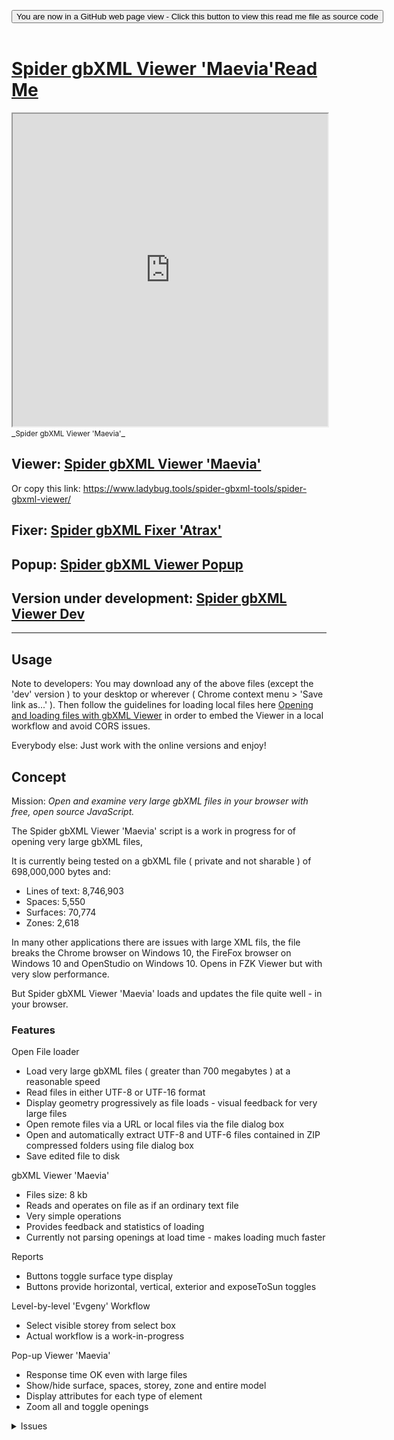 
<span style=display:none; >[You are now in a GitHub source code view - click this link to view Read Me file as a web page]( https://www.ladybug.tools/spider-gbxml-tools/#spider-gbxml-viewer/README.md "View file as a web page." ) </span>

<div><input type=button class = "btn btn-secondary btn-sm" onclick="window.location.href='https://github.com/ladybug-tools/spider-gbxml-tools/tree/master/spider-gbxml-viewer/'";
value='You are now in a GitHub web page view - Click this button to view this read me file as source code' ></div>

<br>

# [Spider gbXML Viewer 'Maevia'Read Me]( #spider-gbxml-viewer/README.md )


<iframe src=https://www.ladybug.tools/spider-gbxml-tools/spider-gbxml-viewer/index.html width=100% height=500px >Iframes are not viewable in GitHub source code views</iframe>
_<small>Spider gbXML Viewer 'Maevia'</small>_

## Viewer: [Spider gbXML Viewer 'Maevia' ]( https://www.ladybug.tools/spider-gbxml-tools/spider-gbxml-viewer/ )

Or copy this link: https://www.ladybug.tools/spider-gbxml-tools/spider-gbxml-viewer/

## Fixer: [Spider gbXML Fixer 'Atrax']( https://www.ladybug.tools/spider-gbxml-tools/spider-gbxml-viewer/fix/ )

## Popup: [Spider gbXML Viewer Popup ]( https://www.ladybug.tools/spider-gbxml-tools/spider-gbxml-viewer/pop/ )

## Version under development: [Spider gbXML Viewer Dev ]( https://www.ladybug.tools/spider-gbxml-tools/spider-gbxml-viewer/dev/ )

***

## Usage

Note to developers: You may download any of the above files (except the 'dev' version ) to your desktop or wherever ( Chrome context menu > 'Save link as...' ). Then follow the guidelines for loading local files here [Opening and loading files with gbXML Viewer]( https://www.ladybug.tools/spider/#pages/file-open.md ) in order to embed the Viewer in a local workflow and avoid CORS issues.

Everybody else: Just work with the online versions and enjoy!



## Concept

Mission: _Open and examine very large gbXML files in your browser with free, open source JavaScript._



The Spider gbXML Viewer 'Maevia' script is a work in progress for of opening very large gbXML files,

It is currently being tested on a gbXML file ( private and not sharable ) of 698,000,000 bytes and:

* Lines of text: 8,746,903
* Spaces: 5,550
* Surfaces: 70,774
* Zones: 2,618

In many other applications there are issues with large XML fils, the file breaks the Chrome browser on Windows 10, the FireFox browser on Windows 10 and OpenStudio on Windows 10. Opens in FZK Viewer but with very slow performance.

But Spider gbXML Viewer 'Maevia' loads and updates the file quite well - in your browser.

### Features

Open File loader

* Load very large gbXML files ( greater than 700 megabytes ) at a reasonable speed
* Read files in either UTF-8 or UTF-16 format
* Display geometry progressively as file loads - visual feedback for very large files
* Open remote files via a URL or local files via the file dialog box
* Open and automatically extract UTF-8 and UTF-6 files contained in ZIP compressed folders using file dialog box
* Save edited file to disk

gbXML Viewer 'Maevia'

* Files size: 8 kb
* Reads and operates on file as if an ordinary text file
* Very simple operations
* Provides feedback and statistics of loading
* Currently not parsing openings at load time - makes loading much faster

Reports

* Buttons toggle surface type display
* Buttons provide horizontal, vertical, exterior and exposeToSun toggles

Level-by-level 'Evgeny' Workflow

* Select visible storey from select box
* Actual workflow is a work-in-progress

Pop-up Viewer 'Maevia'

* Response time OK even with large files
* Show/hide surface, spaces, storey, zone and entire model
* Display attributes for each type of element
* Zoom all and toggle openings


<details>

<summary>Issues</summary>

It's too quiet un here.

<details>



<details>

<summary>Wish list / to do</summary>

* 2019-06-21 ~ Theo ~ Add surfaces with openings as holes
* 2019-04-15 ~ Theo ~ load two models at same time & views diffs

For v0.17

* Switchable camera controls - allow vertical movement or not
* Openings visible as holes in surfaces
* Better integration between left and right menus
* Updates to modules folders and file names
* Left menu: single on gbXML load event listener to close all details element in menu


</details>

<details>

<summary style=font-size:1.3rem; >Change Log</summary>


### 2019-07-08 ~ Theo

SGV V 0.16.01-14

Dealt with

* 2019-06-21 ~ Theo ~ Menu header data in menu.js
* 2019-02-25 ~ Pop-up not showing when screen is touched with finger
* 2019-06-21 ~ Theo ~ Add core JavaScript file with version, date etc
* 2019-06-21 ~ Theo ~ Add construction etc data to left menu - with data showing in popup menu
* 2019-06-21 ~ Theo ~ Update GGD so it works in either left menu, popup or main areas

### 2019-06-21 ~ Theo

SGV V 0.16.01-2

Dealt with
* 2019-04-15 ~ Theo ~ Toggle edges
* 2019-04-15 ~ Theo ~ Add space/storey attributes to pop-up
* 2019-04-15 ~ Theo ~ Add gbxml/openings/construction data to pop-up

### 2019-06-06 ~ Theo

SGV R15.3.4

* F - VBS.js: Add select by text input
* F - VBS.js: Add Show/hide all spaces


### 2019-06-05 ~ Theo

* F - VST.js: Add show/hide all surfaces toggle
* R - VBSU.js: Creating and selecting options
* F - VBSU.js: Select and display multiple surface
* F - VBSU.js: Highlight selected surface immediately on input
* B - VBSU.js: unhighlight select if no valid.option
* F - VBSU.js: Add show/hide elected surfaces
* F - VBSP.js: Add select by text input
* F - VBSP.js: Add Show/hide all spaces

### 2019-04-16 ~ Theo

Spider gbXML Viewer 'Maevia' R15.1.1

* F ~ Add shift camera target to currently selected surface

### 2019-04-15 ~ Theo

Spider gbXML Viewer 'Maevia' R15.1.0

* F ~ Add 'Show/hide by space' to View menu
* B - Prevent right click from updating pop-up. Stop model scrolling when clicking in select boxes.
* D - Update to semver numbering. Add link to Atrax in Edit menu


### 2019-03-14 ~ Copied from Pop-up

* 2019-03-12 ~ R15.31 ~ ISAOIOEW & ISAOIOEF> Move more functions to ISRC. Select list box now handles multi-select. Add button to show/hide selected.
* 2019-03-11 ~ R15.30 ~ ISAOIOEW & ISAOIOEF> big updates. See Pop-up help
* 2019-03-08 ~ R15.29 ~ IAIO > Add interiorWall on exterior
* 2019-03-05 ~ R15.28 ~ POP > add primitive construction data readout - appears when construction data is available
* 2019-03-03 ~ R15.27 ~ ISSOH > beginning to find horizontal overlaps nicely
* 2019-03-03 ~ R15.26 ~ ISSOV > beginning to find vertical overlaps nicely
* 2019-02-28 ~ R15.25 ~ CUT > Improve behavior: View menu > Scene cut sections. FIL > close menus on open
* 2019-02-28 ~ R15.24 Local ~ First commit. For downloading and running local files
* 2019-02-26 ~ R15.23 ~ FIL > Add 'reload file' button and code
* 2019-02-26 ~ R15.22 ~ ISDUC/ISASD: Allow for no planar geometry
* 2019-02-26 ~ R15.21 ~ POP/VBS > Add check for no storey name
* 2019-02-25 ~ R15.20 ~ Set several menu items default to closed.
* 2019-02-24 ~ R15.20 ~ Update FIL file-open links
* 2019-02-22 ~ R15.19 ~ Minor fixes several modules. POP & ISCOR: pass through jsHint and makes fixes
* 2019-02-15 ~ Updates to Air Surface Type Editor
* 2019-02-14 ~ Add beginning of check if Air surface types are on exterior of a model
* 2019-02-13 ~ Add own theme local storage var. Update main popup text. Many updates to 'Air Surface Type Editor'
* 2019-02-12 ~ R15.3 ~ Add 'Air Surface Type on Exterior' issues module
* 2019-02-11 ~ R15.12 > View menu > Show/hide by storey: Better types/storeys integration on show all storeys
* 2019-02-11 ~ R15.11 > View menu > Show/hide by surface type: Code cleanup. Drop 'reset surfaces' button/code as being redundant
* 2019-02-11 ~ R15.10 > Edit menu > Issues Template: Bring up to same level as TooToo TMP
* 2019-02-11 ~ R15.9 > Edit menu >CAD Object ID Missing: Add checkbox to ignore surfaces of type 'Air'. Set default to ignore
* 2019-02-08 ~ R15.8 ~ add (not very smart) show all storeys button
* 2019-02-08 ~ R15.7 ~ better storey/type interaction
* 2019-02-07 ~ R15.6 ~ refactor styles
* 2019-01-31 ~ Fix settings - zoom all
* 2019-01-19 ~ New release R15 based on TooToo13
* 2019-01-17 ~ Add many TooToo fixes
* 2019-01-13 ~ Links to nearly 100% standard TooToo
* 2019-01-11 ~ Fixes crash when PlanarGeometry includes attributes
* 2019-01-09 ~ Index/html now based on TooToo R13 - beginning to look OK
* 2019-01-09 ~ Rolling out Spider gbXML Viewer Plus R12
* 2019-01-09 ~ Rolling out TooToo content management


### 2019-02-13 ~ Theo

Spider gbXML Viewer 'Maevia' R15

* Currently changes are being added to the popup window available when you run main HTML file


### 2019-01-31 ~ Theo

Spider gbXML Viewer 'Maevia' R15.3

* Reversed the normal of second triangle in quads
* Added Rood to horizontal surfaces

R15.2
* Fixes for Evgeny

### 2019-01-25 ~ Theo

Spider gbXML Viewer 'Maevia' R15.1

* Add Edit and View menus


### 2019-01-19 ~ Theo

* Commit Spider gbXML Viewer 'Maevia' R15


### 2018-12-20 ~ Theo

Spider gbXML text parser R10.8
* see [cookbook/spider-gbxml-issues Read Me]( https://www.ladybug.tools/spider-gbxml-tools//spider-gbxml-viewer/r10/cookbook/spider-gbxml-issues/README.md )

### 2018-12-13 ~ Theo

SGTP R10.5
* See cookbook/spider-gbxml-file-open
* gbx-text-parser.js split in two
	* gbx-gbxml-text-parser.js
	* gbxu-gbxml-utilit spider-gbxml-viewer.html
	* Menu simplified: open xml and open zip combined into singe UI

### 2018-12-10 ~ Theo

SGTP R10.3
* See [cookbook/template]( https://github.com/ladybug-tools/spider-gbxml-tools/tree/master/spider-gbxml-viewer/r10/cookbook/template )
* See [cookbook/spider-gbxml-gallery-sample-files]( https://github.com/ladybug-tools/spider-gbxml-tools/tree/master/spider-gbxml-viewer/r10/cookbook/spider-gbxml-gallery-sample-files )


### 2018-12-10 ~ Theo

SGTP R10.2
* See cookbook/issues

### 2018-12-09 ~ Theo

SGTP R10.1
* Many updates
* Start of organizing files so modules have dev folders

### 2018-12-06 ~ Theo

SGTP  spider-gbxml-viewer.html
	* Update link to Three.js R99 - all seems OK
* isasi-issues-adjacent-space-invalid.js
	* Adds ability to run in 'check all issues'. Add depracation notice
* iscod-issues-cad-object-id.js
	* Pass through jsHint
	* Adds ability to run in 'check all issues'
	* Adds ability to select new CAD object type from list of buttons.
* iscor-issues-core.js
	* 'check all issues' actualy works
* isduc-issues-duplicate-coordinates.js
	* New module
* ismet-issues-metadata.js
	* Adds ability to run in 'check all issues'
* issti-issues-surface-type-invalid.js
	* Adds ability to run in 'check all issues'
* istmp-issues-template.js
	* Adds ability to run in 'check all issues'. Simplified code a bit. Passed through jsHint


### 2018-12-05 ~ Theo

SGTP R9.15
* istmp-issues-template.js
	*  ~ Add more template functions
* issti-issues-surface-type-invalid.js
	*  Adds ability to select new surface type from list of buttons.
* iscod-issues-cad-object-id.js
	* New module - nearly ready for testing

The new way of building issues module is shorter and simpler than before and should make creating new modules faster and and easier.

### 2018-12-02 ~ Theo

SGTP R9.13
* Refactor Edit menu code
	* Remove: Menu on toggle run of all checks
	* Add: button to run all checks at once
	* Many files have minor upda spider-gbxml-viewer.html
		* isfic-issues-file-check.js
		* ismet-issues-metadata.js
		* issti-issues-surface-type-invalid.js
		* isduc-issues-duplicate-coordinates.js
		* isasi-issues-adjacent-space-invalid.js
* Add istmp-issues-template.js
* Only run Edit menu issues checks when menus toggle open / do not run on toggle close

### 2018-12-01 ~ Theo

SGTP R9.13
* Rename several issues files an spider-gbxml-viewer.html
* isduc-issues-duplicate-coordinates.js
	* Add toggle active to show/hide button
* isduc-issues-duplicate-coordinates.js
	* New module - mostly there but needs editing functionality


### 2018-11-30 ~ Theo

R9:12
* fil-open-file.js
	* Add full-featured open file DIV
	* Supports drag and drop
	* Supports inter-session default file
	* Add current status details DIV
* isdc-issues-duplicate-coordinates.js
	* Add display ids of duplicate surfaces as options in a select element
	* Select an option to set focus to selected surface and update pop-up dialog
	* Add 'delete selected surface' button


### 2018-11-29 ~ Theo

R9.11
* ismet-issues-metadata.js
	* update button: 'Add changes to data in memory'
	* Click 'Save file as' button in File menu to save changes to a local file


#### 2018-11-26 ~ Theo

R9.9
* FIL Open File
	* Better reporting of stats while opening files
	* Add FIL.onOpenFile()
	* Run through jsHint and cleanup
	* Add release numbering
* GBX text parser
	* Add release numbering
	* Run through jsHint and cleanup
	* Refactor 'Text parser statistics' panel
* vwsrf-view-surface types.js
	* Run through jsHint and cleanup


#### 2018-11-21 ~ Theo

R9.8
* Edit Menu
	* All the following **beginning** to work / but still slow to open menu with large buildings
	* File Check
	* Missing gbXML Metadata
	* Adjacent Space Invalid
	* Duplicate Coordinates

#### 2018-11-19 ~ Theo

R9.8
* Continues effort to refactor menus so they are easier to understand
	* Reorganizing in traditional way: file, edit, view, help etc
	* But in vertical alignment so code works on computer and phone
* Add Edit menu
	* Start of process to carry over modules from previous releases
	* Four modules brought over but all mostly works-in-progress / not fully usable
* Add 'Save file as' capability


#### 2018-11-18 ~ Theo

R9.7
* Adds progressive update of display

This update is kind of a big thing. Seeing things appear is much more fun than staring at a blank screen - even when the progressive loading may slow things down a bit


#### 2018-11-17 ~ Theo

R9.6
* Add menu titles and rename menu items
* Add 'Save files as...'
	* File needs better tidying before save
* Add 'Scene cut sections'

vwsrf-view-surface-types.js
* File renamed
* Many fixes

cut-section-cut.js
* File added
* Update by toggling class
* Some issues fixed


#### 2018-11-15 ~ Theo

Home page
* Add onProgress function
Style.css
* Improve functionality on mobile devices
Settings and Pop-Up
* Add toggle openings button
gbx text parser
* Update edges
* Add openings

Done
* 2018-11-14 ~ display zone, storey and zone geometries on demand - not just surfaces geometry

#### 2018-11-14 ~ Theo

Pop-Up R9.4
* Update current status
* Zoom all displays Campus data


#### 2018-11-12 ~ Theo

Pop-Up R9.3
* Now displays spaces, storeys and zones and their attributes more correctly

'Evgeny'
* Levels now display the correct surfaces

#### 2018-11-11 ~ Theo

* Many improvements

#### 2018-11-10 ~ Theo
* Pop-up menu:
	* beginning to work
	* Appears to be reasonably fast enough
* gbx-text-parser:
	* Load refactor mostly complete and working quite well
	* Fix issue when getPlane runs our of points. Thanks to Evgeny fot the heads-up and demo file
* reports & 'Evgeny' workflow
	* Updated to work with parser

***

## Full Screen: [Spider gbXML Viewer 'Maevia' R15 R8.1]( https://www.ladybug.tools/spider-gbxml-tools/spider-gbxml-v/spider-gbxml-viewer.html )

#### 2018-11-09 ~ Theo

* gbx-text-parser: Three.js surfaces
	* Add Phong material if lights
	* Add cast and receive shadows
	* Add dispose of geometry on load new model
* Base file:
	* Refactor loading process



## Full Screen: [Spider gbXML Viewer 'Maevia' R15 R8.0]( https://www.ladybug.tools/spider-gbxml-tools/spider-gbxml-v/spider-gbxml-viewer.html )

## Full Screen: [Spider gbXML Viewer 'Maevia' R15 R8.0 'Evgeny' ]( https://www.ladybug.tools/spider-gbxml-tools/spider-gbxml-v/spider-gbxml-viewer-evgeny.html )

### 2018-11-07 ~ Theo

* Buttons working better
* Add indications to button states
* Loads large ZIP with either UTF-8 or UTF-16


### 2018-11-06 ~ Theo

* Loads Revit UTF-16 ZIP files up to just over a megabyte in size. Loads much larger UTF-8 ZIP files
* Reports menu shows only surface types in use with buttons of surface type colors
	* Note: many issues with the behavior and color of buttons

'Evgeny' edition
* A first pass at building a menu to support a workflow suggested by Evgeny in a private email

Fixed
* 2018-11-04 ~ Theo: if 'exposedToSun' not set for any surfaces then nothing displays on load


## Full Screen: [Spider gbXML Viewer 'Maevia' R15 R7.0]( https://www.ladybug.tools/spider-gbxml-tools/spider-gbxml-v/spider-gbxml-viewer.html )

### 2018-11-05 ~ Theo

* Adds ability to open and decompress XNL date from ZIP files
	* Current version only decodes UTF-8 files. UTF-16: TBD.
	* So does not yet directly read files exported by Revit
	* Currently only reads the first file it finds in the ZIP
	* Thank you JSzip
* Adds rudimentary display of surface type colors

Underway
* 2018-11-04 - Michal: Add ability to read gbXML from .zip files


## Full Screen: [Spider gbXML Viewer 'Maevia' R15 R6.0]( https://www.ladybug.tools/spider-gbxml-tools/spider-gbxml-v/spider-gbxml-viewer.html )

### 2018-11-04 ~ Theo

* Adds 'Statistics detail view
	* Shows number of spaces, storey, surfaces, zones and vertices
* Add 'Reports' detail view
	* View model by clicking surface type
	* View model by clicking 'exposedToSun', 'horizontal' and 'vertical'


## Full Screen: [Spider gbXML Viewer 'Maevia' R15 R5.0]( https://www.ladybug.tools/spider-gbxml-tools/spider-gbxml-v/spider-gbxml-viewer.html )

### 2018-11-03 ~ Theo

* Draw polygonal surfaces with any number of vertices
* Displays some statistics
* Adds load file from disk
* Adds load sample files

Largest model loaded so far
* bytes loaded: 698,701,430
* time to load: 9,119 ms
* time to parse: 8,244 ms
* spaces: 5,550
* surfaces: 70,774
* coordinates: 1,342,749
* On fast machine loads in under a minute. Reloads under 45 seconds

Notes
* Reload faster than first load
* Model not fully loaded until model centers on screen
* Surface types displayed: Roof, ExteriorWall, ExposedFloor, Air & Shade

## Full Screen: [Spider gbXML Viewer 'Maevia' R15 R4.0]( https://www.ladybug.tools/spider-gbxml-tools/spider-gbxml-v/spider-gbxml-viewer.html )

### 2018-11-02 ~ Theo
* Creates and displays meshes in Three.js
* Only handles triangles and quads

## Full Screen: [Spider gbXML Viewer 'Maevia' R15 R3.0]( https://www.ladybug.tools/spider-gbxml-tools/spider-gbxml-v/spider-gbxml-viewer.html )

* Name change
* Adds standalone JavaScript file

## Full Screen: [Spider gbXML Hacker R2.0]( https://www.ladybug.tools/spider-gbxml-tools/spider-gbxml-viewer/r2/spider-gbxml-hacker.html )

### 2018-11-02 ~ Theo
text-parser R2.0

Wow!

Reading 1,342,749 coordinates in the 666 MB file in 6 seconds. Sickx!


## Full Screen: [Spider gbXML Hacker R1.0]( https://www.ladybug.tools/spider-gbxml-tools/spider-gbxml-viewer/r1/spider-gbxml-hacker.html )

With Chrome browser on Windows 10/Core i7/Nvidia GPU  reads the file and displays limited text data for the file in under 15 seconds. No attempts are made to display data in 3D.

Does almost nothing. You must use 'Choose File' and developer console to see anything.

* Opens file
* Splits data into an array of trimmed lines
* Searches the array for selected text data such as 'space', 'surface' and 'zone'


## To Do / Wish List

* 2018-11-08 ~ Theo ~ faster redraws when pushing visibility buttons


## Issues

* 2018-11-08 ~ Theo ~ Some shades also showing as roof / and other places when surfaces not showing up as expectd
* File not loading: annapolis-md-single-family-residential-2016.xml

### 2018-11-15 ~ Theo

See previous day comments. Converting text files over 3 MB compressed crashes the browser while the conversion to xml is taking place.

### 2018-11-14 ~ Theo

I'm finding that converting text to xml is fast. May be good to do a conversion on load and just use xml all the time instead of parsing xml frm text on demand. Will need to test.


### 2018-11-01 ~ Theo

I've just been working on a file similar to the 'text-parser' file included here. What I am discovering is that it is much faster to load a file as a text file then it is to load it as an XML file and then convert it to JSON

I've been experimenting with the Warwick University file. This file is just over 20 megabytes in size. Even with this size, it takes the browser less than a couple of seconds to load the data as a text file.

Once loaded and when using the browser built-in XML parser and the xml2obj routine that we have been using, it takes about 8 seconds to do the parsing of the entire file.

On the other hand, reading the text and converting it into an array of lines and then doing some simple parsing, takes only a couple of seconds. Therefore, even if the more complicated parsing takes double the time, overall processing would still be half the time of using the XML parser system.

Using the simple array parsing method would provide a significant secondary benefit. Under the current system, the script must wait until all the XML/JSON parsing is completed before display of the 3D surfaces commences. but if we treat the file as an array, we could start displaying the 3D surfaces almost immediately once the file is loaded. This would create a much more pleasant user experience. Instead of viewing a blank screen for a number of seconds, you would see each surfaces display as soon as it read.

If this process could be made to work, it might represent a huge leap forward with the development of gbXML viewers.

It will take a number of revisions of scripts in order to see if this process does work as currently imagined. Development will continue, but only as a secondary effort in parallel with the main development work of the primary current Spider gbXML Viewer.



### 2018-10-27 ~ Theo

* First commit

</details>

***

### <center title="Howdy! My web is better than yours. ;-)" ><a href=javascript:window.scrollTo(0,0); style="text-decoration:none !important;" > <img src="https://ladybug.tools/artwork/icons_bugs/ico/spider.ico" height="18"> </a></center>

